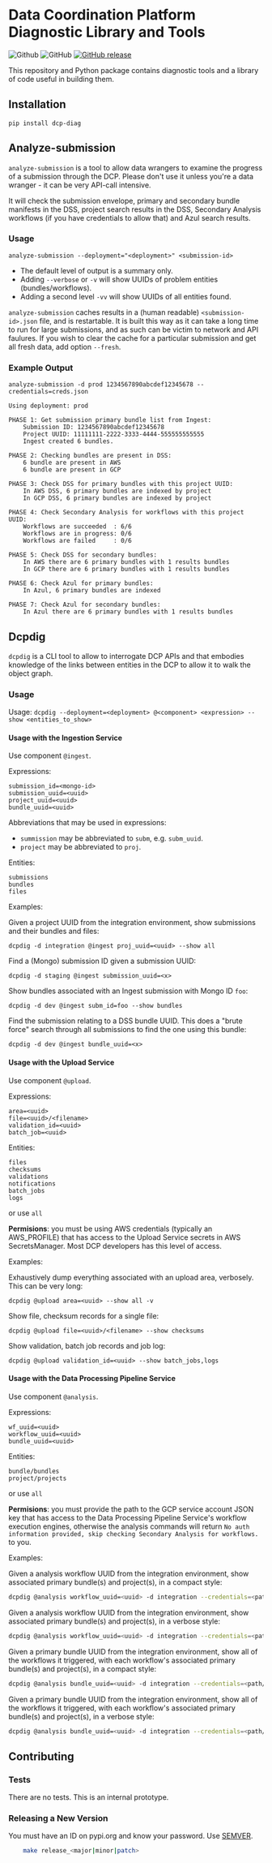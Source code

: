 Data Coordination Platform Diagnostic Library and Tools
=======================================================
![Github](https://img.shields.io/badge/python-3.6-green.svg?style=for-the-badge&logo=python)
![GitHub](https://img.shields.io/github/license/HumanCellAtlas/dcp-diag.svg?style=for-the-badge)
[![GitHub release](https://img.shields.io/github/tag/HumanCellAtlas/dcp-diag.svg?label=Latest%20Release&style=for-the-badge&colorB=green)](https://github.com/HumanCellAtlas/dcp-diag/releases)

This repository and Python package contains diagnostic tools and a
library of code useful in building them.

## Installation

    pip install dcp-diag

## Analyze-submission

`analyze-submission` is a tool to allow data wrangers to examine the
progress of a submission through the DCP.  Please don't use it unless
you're a data wranger - it can be very API-call intensive.

It will check the submission envelope, primary and secondary bundle
manifests in the DSS, project search results in the DSS, Secondary
Analysis workflows (if you have credentials to allow that) and Azul
search results.

### Usage

```
analyze-submission --deployment="<deployment>" <submission-id>
```

* The default level of output is a summary only.
* Adding `--verbose` or `-v` will show UUIDs of problem entities (bundles/workflows).
* Adding a second level `-vv` will show UUIDs of all entities found.

`analyze-submission` caches results in a (human readable)
`<submission-id>.json` file, and is restartable.  It is built this way
as it can take a long time to run for large submissions, and as such can
be victim to network and API faulures.
If you wish to clear the cache for a particular
submission and get all fresh data, add option `--fresh`.

### Example Output

```
analyze-submission -d prod 1234567890abcdef12345678 --credentials=creds.json

Using deployment: prod

PHASE 1: Get submission primary bundle list from Ingest:
	Submission ID: 1234567890abcdef12345678
	Project UUID: 11111111-2222-3333-4444-555555555555
	Ingest created 6 bundles.

PHASE 2: Checking bundles are present in DSS:
	6 bundle are present in AWS
	6 bundle are present in GCP

PHASE 3: Check DSS for primary bundles with this project UUID:
	In AWS DSS, 6 primary bundles are indexed by project
	In GCP DSS, 6 primary bundles are indexed by project

PHASE 4: Check Secondary Analysis for workflows with this project UUID:
	Workflows are succeeded  : 6/6
	Workflows are in progress: 0/6
	Workflows are failed     : 0/6

PHASE 5: Check DSS for secondary bundles:
	In AWS there are 6 primary bundles with 1 results bundles
	In GCP there are 6 primary bundles with 1 results bundles

PHASE 6: Check Azul for primary bundles:
	In Azul, 6 primary bundles are indexed

PHASE 7: Check Azul for secondary bundles:
	In Azul there are 6 primary bundles with 1 results bundles
```

## Dcpdig

`dcpdig` is a CLI tool to allow to interrogate DCP APIs and
that embodies knowledge of the links between entities in the
DCP to allow it to walk the object graph.

### Usage

Usage: `dcpdig --deployment=<deployment> @<component> <expression> --show <entities_to_show>`

#### Usage with the Ingestion Service

Use component `@ingest`.

Expressions:

```
submission_id=<mongo-id>
submission_uuid=<uuid>
project_uuid=<uuid>
bundle_uuid=<uuid>
```

Abbreviations that may be used in expressions:

* `summission` may be abbreviated to `subm`, e.g. `subm_uuid`.
* `project` may be abbreviated to `proj`.

Entities:

```
submissions
bundles
files
```

Examples:

Given a project UUID from the integration environment, show submissions
and their bundles and files:

    dcpdig -d integration @ingest proj_uuid=<uuid> --show all

Find a (Mongo) submission ID given a submission UUID:

    dcpdig -d staging @ingest submission_uuid=<x>

Show bundles associated with an Ingest submission with Mongo ID `foo`:

    dcpdig -d dev @ingest subm_id=foo --show bundles

Find the submission relating to a DSS bundle UUID.  This does a "brute
force" search through all submissions to find the one using this bundle:

    dcpdig -d dev @ingest bundle_uuid=<x>

#### Usage with the Upload Service

Use component `@upload`.

Expressions:

```
area=<uuid>
file=<uuid>/<filename>
validation_id=<uuid>
batch_job=<uuid>
```

Entities:

```
files
checksums
validations
notifications
batch_jobs
logs
```
or use `all`

**Permisions**: you must be using AWS credentials (typically an AWS_PROFILE)
that has access to the Upload Service secrets in AWS SecretsManager.
Most DCP developers has this level of access.

Examples:

Exhaustively dump everything associated with an upload area, verbosely.
This can be very long:

    dcpdig @upload area=<uuid> --show all -v

Show file, checksum records for a single file:

    dcpdig @upload file=<uuid>/<filename> --show checksums

Show validation, batch job records and job log:

    dcpdig @upload validation_id=<uuid> --show batch_jobs,logs

#### Usage with the Data Processing Pipeline Service

Use component `@analysis`.

Expressions:

```
wf_uuid=<uuid>
workflow_uuid=<uuid>
bundle_uuid=<uuid>
```

Entities:

```
bundle/bundles
project/projects
```
or use `all`

**Permisions**: you must provide the path to the GCP service account
JSON key that has access to the Data Processing Pipeline Service's
workflow execution engines, otherwise the analysis commands will return
`No auth information provided, skip checking Secondary Analysis for workflows.`
to you.

Examples:

Given a analysis workflow UUID from the integration environment, show
associated primary bundle(s) and project(s), in a compact style:

```bash
dcpdig @analysis workflow_uuid=<uuid> -d integration --credentials=<path/to/gcp/service/account/key.json> --show bundles,projects
```

Given a analysis workflow UUID from the integration environment, show
associated primary bundle(s) and project(s), in a verbose style:

```bash
dcpdig @analysis workflow_uuid=<uuid> -d integration --credentials=<path/to/gcp/service/account/key.json> -v -s all
```

Given a primary bundle UUID from the integration environment, show all
of the workflows it triggered, with each workflow's associated primary
bundle(s) and project(s), in a compact style:

```bash
dcpdig @analysis bundle_uuid=<uuid> -d integration --credentials=<path/to/gcp/service/account/key.json> --show bundles,projects
```

Given a primary bundle UUID from the integration environment, show all
of the workflows it triggered, with each workflow's associated primary
bundle(s) and project(s), in a verbose style:

```bash
dcpdig @analysis bundle_uuid=<uuid> -d integration --credentials=<path/to/gcp/service/account/key.json> -v -s all
```

## Contributing

### Tests

There are no tests.  This is an internal prototype.

### Releasing a New Version

You must have an ID on pypi.org and know your password.
Use [SEMVER](https://semver.org/).

```bash
    make release_<major|minor|patch>
```
